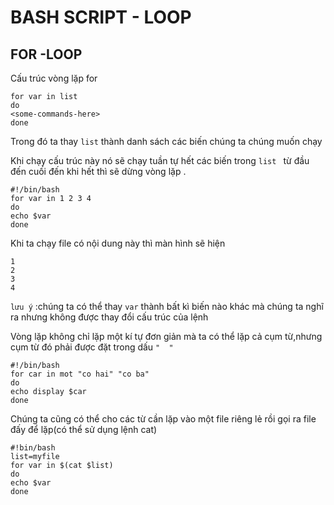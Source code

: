 # BASH SCRIPT - LOOP
## FOR -LOOP
Cấu trúc vòng lặp for
```
for var in list
do
<some-commands-here>
done
```
Trong đó ta thay `list` thành danh sách các biến chúng ta chúng muốn chạy

Khi chạy cấu trúc này nó sẽ chạy tuần tự hết các biến trong `list ` từ đầu đến cuối đến khi hết thì sẽ dừng vòng lặp .
```
#!/bin/bash
for var in 1 2 3 4
do 
echo $var
done
```
Khi ta chạy file có nội dung này thì màn hình sẽ hiện
```
1
2
3
4
```
`lưu ý` :chúng ta có thể thay `var` thành bất kì biến nào khác mà chúng ta nghĩ ra nhưng không được thay đổi cấu trúc của lệnh

Vòng lặp không chỉ lặp một kí tự đơn giản mà ta có thể lặp cả cụm từ,nhưng cụm từ đó phải được đặt trong dấu `"  "`
```
#!/bin/bash
for car in mot "co hai" "co ba"
do 
echo display $car
done
```
Chúng ta cũng có thể cho các từ cần lặp vào một file riêng lẻ rồi gọi ra file đấy để lặp(có thể sử dụng lệnh cat)
```
#!bin/bash
list=myfile
for var in $(cat $list)
do
echo $var
done
```
